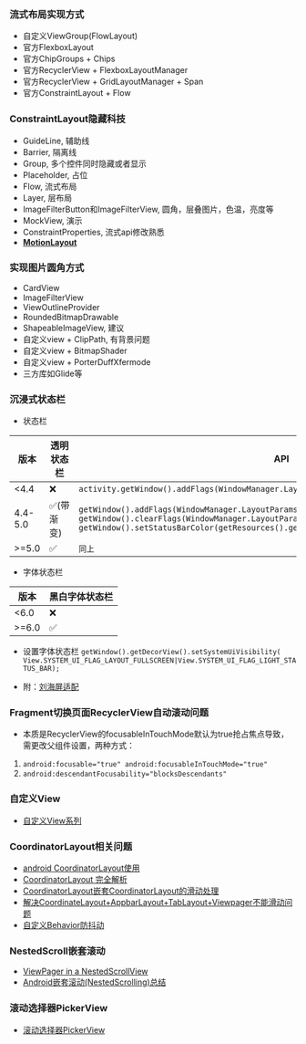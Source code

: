 ### 流式布局实现方式

* 自定义ViewGroup(FlowLayout)
* 官方FlexboxLayout
* 官方ChipGroups + Chips
* 官方RecyclerView + FlexboxLayoutManager
* 官方RecyclerView + GridLayoutManager + Span
* 官方ConstraintLayout + Flow

### ConstraintLayout隐藏科技

* GuideLine, 辅助线
* Barrier, 隔离线
* Group, 多个控件同时隐藏或者显示
* Placeholder, 占位
* Flow, 流式布局
* Layer, 层布局
* ImageFilterButton和ImageFilterView, 圆角，层叠图片，色温，亮度等
* MockView, 演示
* ConstraintProperties, 流式api修改熟悉
* **[MotionLayout](https://blog.csdn.net/knight1996/article/details/108015536)**

### 实现图片圆角方式

* CardView
* ImageFilterView
* ViewOutlineProvider
* RoundedBitmapDrawable
* ShapeableImageView, 建议
* 自定义view + ClipPath, 有背景问题
* 自定义view + BitmapShader
* 自定义view + PorterDuffXfermode
* 三方库如Glide等

### 沉浸式状态栏

* 状态栏

| 版本       | 透明状态栏  | API                                                                                                                                                                                                                                                       |
|----------|--------|-----------------------------------------------------------------------------------------------------------------------------------------------------------------------------------------------------------------------------------------------------------|
| &lt;4.4  | ❌      | `activity.getWindow().addFlags(WindowManager.LayoutParams.FLAG_TRANSLUCENT_STATUS); `                                                                                                                                                                     |
| 4.4-5.0  | ✅(带渐变) | `getWindow().addFlags(WindowManager.LayoutParams.FLAG_DRAWS_SYSTEM_BAR_BACKGROUNDS); getWindow().clearFlags(WindowManager.LayoutParams.FLAG_TRANSLUCENT_STATUS); getWindow().setStatusBarColor(getResources().getColor(android.R.color.holo_red_light));` |
| &gt;=5.0 | ✅      | `同上`                                                                                                                                                                                                                                                      |

* 字体状态栏

| 版本    | 黑白字体状态栏 |
|-------|---------|
| <6.0  | ❌       |
| >=6.0 | ✅       |

* 设置字体状态栏
  `getWindow().getDecorView().setSystemUiVisibility(
  View.SYSTEM_UI_FLAG_LAYOUT_FULLSCREEN|View.SYSTEM_UI_FLAG_LIGHT_STATUS_BAR);`

* 附：[刘海屏适配](https://www.jianshu.com/p/7a934313637e)

### Fragment切换页面RecyclerView自动滚动问题

* 本质是RecyclerView的focusableInTouchMode默认为true抢占焦点导致，需更改父组件设置，两种方式：

1. `android:focusable="true"
   android:focusableInTouchMode="true"`
2. `android:descendantFocusability="blocksDescendants"`

### 自定义View

* [自定义View系列](https://github.com/GcsSloop/AndroidNote/blob/master/CustomView/README.md)

### CoordinatorLayout相关问题

* [android CoordinatorLayout使用](https://blog.csdn.net/xyz_lmn/article/details/48055919)
* [CoordinatorLayout 完全解析](https://www.jianshu.com/p/4a77ae4cd82f)
* [CoordinatorLayout嵌套CoordinatorLayout的滑动处理](https://stackoverflow.com/questions/34181372/coordinatorlayout-inside-another-coordinatorlayout)
* [解决CoordinateLayout+AppbarLayout+TabLayout+Viewpager不能滑动问题](https://blog.csdn.net/qq_41056581/article/details/80929807)
* [自定义Behavior防抖动](https://github.com/yangchong211/YCBlogs/blob/master/android/08.%E5%A4%8D%E6%9D%82%E6%8E%A7%E4%BB%B6/02.%E8%87%AA%E5%AE%9A%E4%B9%89Behavior%E9%98%B2%E6%8A%96%E5%8A%A8.md)

### NestedScroll嵌套滚动

* [ViewPager in a NestedScrollView](https://stackoverflow.com/questions/30580954/viewpager-in-a-nestedscrollview#comment55993323_33385207)
* [Android嵌套滚动(NestedScrolling)总结](https://blog.csdn.net/etwge/article/details/88689921)

### 滚动选择器PickerView

* [滚动选择器PickerView](https://blog.csdn.net/zhongkejingwang/article/details/38513301)